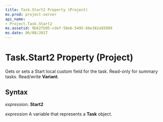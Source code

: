 ```yaml
---
title: Task.Start2 Property (Project)
ms.prod: project-server
api_name:
- Project.Task.Start2
ms.assetid: 9b62fb95-cdef-58e6-5495-6be382a95899
ms.date: 06/08/2017
---
```



# Task.Start2 Property (Project)

Gets or sets a Start local custom field for the task. Read-only for summary tasks. Read/write **Variant**.


## Syntax

 _expression_. **Start2**

 _expression_ A variable that represents a **Task** object.


